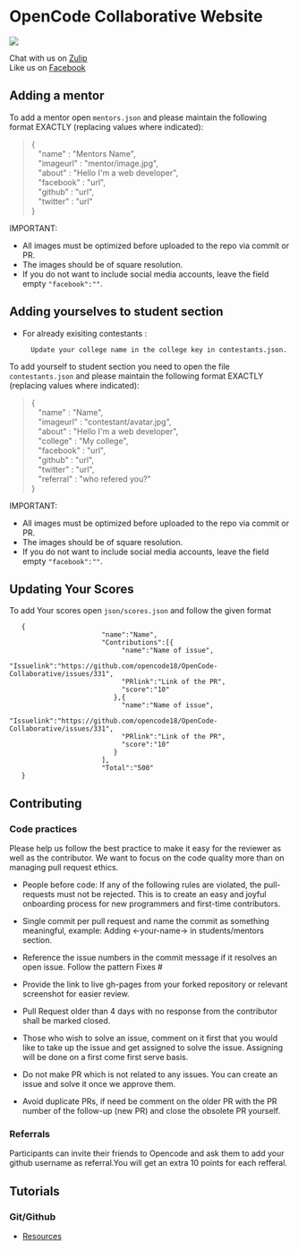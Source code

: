 # OpenCode Collaborative Website
![](https://raw.githubusercontent.com/opencode18/opencode18.github.io/master/images/fbog.png)

Chat with us on [Zulip](https://opencode18.zulipchat.com/)  
Like us on [Facebook](https://www.facebook.com/opencodeiiita/)



## Adding a mentor
To add a mentor open `mentors.json` and please maintain the following format EXACTLY (replacing values where indicated):
>   {  
        &nbsp;&nbsp;     "name" : "Mentors Name",    
        &nbsp;&nbsp;     "imageurl" : "mentor/image.jpg",    
        &nbsp;&nbsp;     "about" : "Hello I'm a web developer",   
        &nbsp;&nbsp;     "facebook" : "url",  
        &nbsp;&nbsp;     "github" : "url",  
        &nbsp;&nbsp;     "twitter" : "url"  
        }



IMPORTANT:

* All images must be optimized before uploaded to the repo via commit or PR. 
* The images should be of square resolution.
* If you do not want to include social media accounts, leave the field empty `"facebook":""`. 

## Adding yourselves to student section

* For already exisiting contestants :
        
        Update your college name in the college key in contestants.json.

To add yourself to student section you need to open the file `contestants.json` and please maintain the following format EXACTLY (replacing values where indicated):

>   {  
        &nbsp;&nbsp;     "name" : "Name",  
        &nbsp;&nbsp;     "imageurl" : "contestant/avatar.jpg",  
        &nbsp;&nbsp;     "about" : "Hello I'm a web developer",  
        &nbsp;&nbsp;     "college" : "My college",  
        &nbsp;&nbsp;     "facebook" : "url",  
        &nbsp;&nbsp;     "github" : "url",  
        &nbsp;&nbsp;     "twitter" : "url",  
        &nbsp;&nbsp;     "referral" : "who refered you?"   
        }
        

IMPORTANT:

* All images must be optimized before uploaded to the repo via commit or PR. 
* The images should be of square resolution.
* If you do not want to include social media accounts, leave the field empty `"facebook":""`. 


## Updating Your Scores


To add Your scores open `json/scores.json` and follow the given format

>   

       {  
                           "name":"Name",
                           "Contributions":[{
                                "name":"Name of issue",
                                "Issuelink":"https://github.com/opencode18/OpenCode-Collaborative/issues/331",
                                "PRlink":"Link of the PR",
                                "score":"10"
                              },{
                                "name":"Name of issue",
                                "Issuelink":"https://github.com/opencode18/OpenCode-Collaborative/issues/331",
                                "PRlink":"Link of the PR",
                                "score":"10"
                              }
                           ],
                           "Total":"500"
       }
        


## Contributing
### Code practices
Please help us follow the best practice to make it easy for the reviewer as well as the contributor. We want to focus on the code quality more than on managing pull request ethics.

* People before code: If any of the following rules are violated, the pull-requests must not be rejected. This is to create an easy and joyful onboarding process for new programmers and first-time contributors.

* Single commit per pull request and name the commit as something meaningful, example: Adding <-your-name-> in students/mentors section.

* Reference the issue numbers in the commit message if it resolves an open issue. Follow the pattern Fixes #<issue number> <commit message>

* Provide the link to live gh-pages from your forked repository or relevant screenshot for easier review.

* Pull Request older than 4 days with no response from the contributor shall be marked closed.

* Those who wish to solve an issue, comment on it first that you would like to take up the issue and get assigned to solve the issue. Assigning will be done on a first come first serve basis.

* Do not make PR which is not related to any issues. You can create an issue and solve it once we approve them.

* Avoid duplicate PRs, if need be comment on the older PR with the PR number of the follow-up (new PR) and close the obsolete PR yourself.

### Referrals
Participants can invite their friends to Opencode and ask them to add your github username as referral.You will get an extra 10 points for each refferal.

## Tutorials
### Git/Github
- [Resources](https://github.com/opencode18/Resources/)
